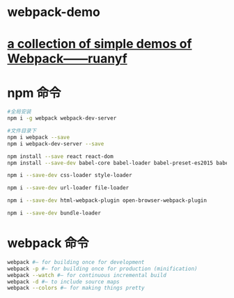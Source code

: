 # webpack-demo

# [a collection of simple demos of Webpack——ruanyf](https://github.com/ruanyf/webpack-demos)

# npm 命令

```bash
#全局安装
npm i -g webpack webpack-dev-server

#文件目录下
npm i webpack --save
npm i webpack-dev-server --save

npm install --save react react-dom
npm install --save-dev babel-core babel-loader babel-preset-es2015 babel-preset

npm i --save-dev css-loader style-loader

npm i --save-dev url-loader file-loader

npm i --save-dev html-webpack-plugin open-browser-webpack-plugin

npm i --save-dev bundle-loader
```

# webpack 命令
```bash
webpack #– for building once for development
webpack -p #– for building once for production (minification)
webpack --watch #– for continuous incremental build
webpack -d #– to include source maps
webpack --colors #– for making things pretty
```